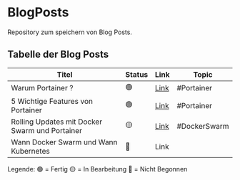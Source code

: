 # BlogPosts

Repository zum speichern von Blog Posts.

## Tabelle der Blog Posts

| Titel                                          | Status | Link                                               | Topic        |
| ---------------------------------------------- | ------ | -------------------------------------------------- | ------------ |
| Warum Portainer ?                              | 🟢    | [Link](Portainer/WarumPortainer/WarumPortainer.md) | #Portainer   |
| 5 Wichtige Features von Portainer              | 🟢    | [Link](Portainer/5Features/5Features.md)           | #Portainer   |
| Rolling Updates mit Docker Swarm und Portainer | 🟡    | [Link](Portainer/RollingUpdates/rollingUpdates.md) | #DockerSwarm |
| Wann Docker Swarm und Wann Kubernetes          | 🔴    | Link                                               |              |

Legende: 🟢 = Fertig 🟡 = In Bearbeitung 🔴 = Nicht Begonnen